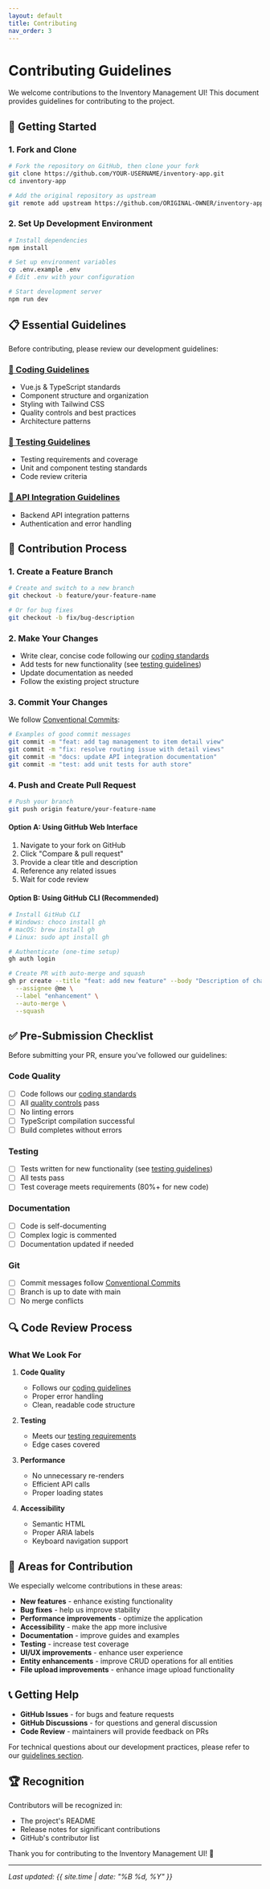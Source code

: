 ```yaml
---
layout: default
title: Contributing
nav_order: 3
---
```


# Contributing Guidelines

We welcome contributions to the Inventory Management UI! This document provides guidelines for contributing to the project.

## 🚀 Getting Started

### 1. Fork and Clone

```bash
# Fork the repository on GitHub, then clone your fork
git clone https://github.com/YOUR-USERNAME/inventory-app.git
cd inventory-app

# Add the original repository as upstream
git remote add upstream https://github.com/ORIGINAL-OWNER/inventory-app.git
```

### 2. Set Up Development Environment

```bash
# Install dependencies
npm install

# Set up environment variables
cp .env.example .env
# Edit .env with your configuration

# Start development server
npm run dev
```

## 📋 Essential Guidelines

Before contributing, please review our development guidelines:

### [📖 Coding Guidelines](guidelines/coding-guidelines/)
- Vue.js & TypeScript standards
- Component structure and organization
- Styling with Tailwind CSS
- Quality controls and best practices
- Architecture patterns

### [🧪 Testing Guidelines](guidelines/testing/)
- Testing requirements and coverage
- Unit and component testing standards
- Code review criteria

### [🔗 API Integration Guidelines](guidelines/api-integration/)
- Backend API integration patterns
- Authentication and error handling

## 📝 Contribution Process

### 1. Create a Feature Branch

```bash
# Create and switch to a new branch
git checkout -b feature/your-feature-name

# Or for bug fixes
git checkout -b fix/bug-description
```

### 2. Make Your Changes

- Write clear, concise code following our [coding standards](guidelines/coding-guidelines/)
- Add tests for new functionality (see [testing guidelines](guidelines/testing/))
- Update documentation as needed
- Follow the existing project structure

### 3. Commit Your Changes

We follow [Conventional Commits](https://www.conventionalcommits.org/):

```bash
# Examples of good commit messages
git commit -m "feat: add tag management to item detail view"
git commit -m "fix: resolve routing issue with detail views"
git commit -m "docs: update API integration documentation"
git commit -m "test: add unit tests for auth store"
```

### 4. Push and Create Pull Request

```bash
# Push your branch
git push origin feature/your-feature-name
```

#### Option A: Using GitHub Web Interface

1. Navigate to your fork on GitHub
2. Click "Compare & pull request"
3. Provide a clear title and description
4. Reference any related issues
5. Wait for code review

#### Option B: Using GitHub CLI (Recommended)

```bash
# Install GitHub CLI
# Windows: choco install gh
# macOS: brew install gh
# Linux: sudo apt install gh

# Authenticate (one-time setup)
gh auth login

# Create PR with auto-merge and squash
gh pr create --title "feat: add new feature" --body "Description of changes" \
  --assignee @me \
  --label "enhancement" \
  --auto-merge \
  --squash
```

## ✅ Pre-Submission Checklist

Before submitting your PR, ensure you've followed our guidelines:

### Code Quality
- [ ] Code follows our [coding standards](guidelines/coding-guidelines/)
- [ ] All [quality controls](guidelines/coding-guidelines/#quality-controls) pass
- [ ] No linting errors
- [ ] TypeScript compilation successful
- [ ] Build completes without errors

### Testing
- [ ] Tests written for new functionality (see [testing guidelines](guidelines/testing/))
- [ ] All tests pass
- [ ] Test coverage meets requirements (80%+ for new code)

### Documentation
- [ ] Code is self-documenting
- [ ] Complex logic is commented
- [ ] Documentation updated if needed

### Git
- [ ] Commit messages follow [Conventional Commits](https://www.conventionalcommits.org/)
- [ ] Branch is up to date with main
- [ ] No merge conflicts

## 🔍 Code Review Process

### What We Look For

1. **Code Quality**
   - Follows our [coding guidelines](guidelines/coding-guidelines/)
   - Proper error handling
   - Clean, readable code structure

2. **Testing**
   - Meets our [testing requirements](guidelines/testing/)
   - Edge cases covered

3. **Performance**
   - No unnecessary re-renders
   - Efficient API calls
   - Proper loading states

4. **Accessibility**
   - Semantic HTML
   - Proper ARIA labels
   - Keyboard navigation support

## 🎯 Areas for Contribution

We especially welcome contributions in these areas:

- **New features** - enhance existing functionality
- **Bug fixes** - help us improve stability
- **Performance improvements** - optimize the application
- **Accessibility** - make the app more inclusive
- **Documentation** - improve guides and examples
- **Testing** - increase test coverage
- **UI/UX improvements** - enhance user experience
- **Entity enhancements** - improve CRUD operations for all entities
- **File upload improvements** - enhance image upload functionality

## 📞 Getting Help

- **GitHub Issues** - for bugs and feature requests
- **GitHub Discussions** - for questions and general discussion
- **Code Review** - maintainers will provide feedback on PRs

For technical questions about our development practices, please refer to our [guidelines section](guidelines/).

## 🏆 Recognition

Contributors will be recognized in:
- The project's README
- Release notes for significant contributions
- GitHub's contributor list

Thank you for contributing to the Inventory Management UI! 🎉

---

*Last updated: {{ site.time | date: "%B %d, %Y" }}*
